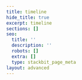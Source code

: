 ```yaml
---
title: timeline
hide_title: true
excerpt: timeline
sections: []
seo:
  title: ''
  description: ''
  robots: []
  extra: []
  type: stackbit_page_meta
layout: advanced
---
```

